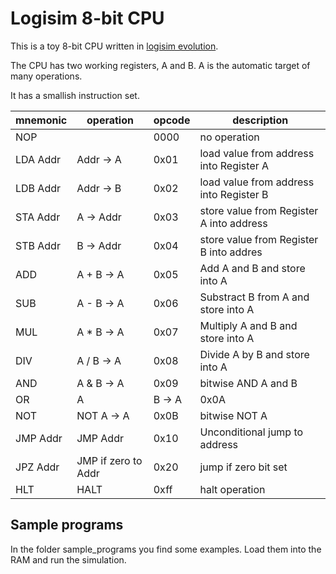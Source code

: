 # Logisim 8-bit CPU

This is a toy 8-bit CPU written in [logisim evolution](https://github.com/logisim-evolution/logisim-evolution). 

The CPU has two working registers, A and B. A is the automatic target of many operations.

It has a smallish instruction set.

| mnemonic | operation | opcode | description |
| -------- | --------- | ------ | ----------- |
| NOP	| 	| 0000 | no operation |
| LDA Addr	| Addr -> A	| 0x01 | load value from address into Register A |
| LDB Addr	| Addr -> B	| 0x02 | load value from address into Register B |
| STA Addr	| A -> Addr	| 0x03 | store value from Register A into address|
| STB Addr	| B -> Addr	| 0x04 | store value from Register B into addres |
| ADD	| A + B -> A	| 0x05 | Add A and B and store into A|
| SUB	| A - B -> A	| 0x06 | Substract B from A and store into A |
| MUL	| A * B -> A	| 0x07 | Multiply A and B and store into A |
| DIV	| A / B -> A	| 0x08 | Divide A by B and store into A |
| AND	| A & B -> A	| 0x09 | bitwise AND A and B |
| OR	| A | B -> A	| 0x0A | bitwise OR A and B |
| NOT	| NOT A -> A	| 0x0B | bitwise NOT A |
| JMP Addr	| JMP Addr | 0x10 | Unconditional jump to address |
| JPZ Addr	| JMP if zero to Addr | 0x20 | jump if zero bit set |
| HLT	| HALT | 0xff | halt operation |


## Sample programs
In the folder sample\_programs you find some examples. Load them into the RAM and run the simulation.
